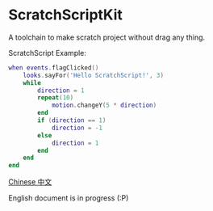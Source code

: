# ScratchScriptKit

A toolchain to make scratch project without drag any thing.

ScratchScript Example:
```lua
when events.flagClicked()
    looks.sayFor('Hello ScratchScript!', 3)
    while
        direction = 1
        repeat(10)
            motion.changeY(5 * direction)
        end
        if (direction == 1)
            direction = -1
        else
            direction = 1
        end
    end
end
```

[Chinese 中文](./README-CN.md)

English document is in progress (:P)
